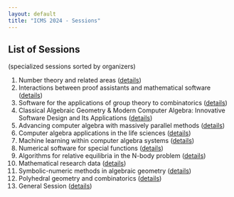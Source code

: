```yaml
---
layout: default
title: "ICMS 2024 - Sessions"
---
```


## List of Sessions
(specialized sessions sorted by organizers)

1. Number theory and related areas ([details](session1/))
2. Interactions between proof assistants and mathematical software ([details](https://proof-assistants-and-software-icms2024.github.io/))
3. Software for the applications of group theory to combinatorics ([details](https://www.math.colostate.edu/~betten/DURHAM/session3.html))
4. Classical Algebraic Geometry & Modern Computer Algebra: Innovative Software Design and Its Applications ([details](session_Bies_Kastner_Zach/))
5. Advancing computer algebra with massively parallel methods ([details](session5/))
6. Computer algebra applications in the life sciences ([details](https://sites.google.com/view/casinlife2024))
7. Machine learning within computer algebra systems ([details](https://matthewengland.coventry.domains/ICMS24-MLwCAS.html))
8. Numerical software for special functions ([details](https://personales.unican.es/gila/ICMSessionSF.html))
9. Algorithms for relative equilibria in the N-body problem ([details](session9/))
10. Mathematical research data ([details](session10/))
11. Symbolic-numeric methods in algebraic geometry ([details](https://tjyahl.github.io/organizing/ICMS-2024/index.html))
12. Polyhedral geometry and combinatorics ([details](session12/))
13. General Session ([details](session13/))
